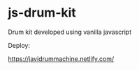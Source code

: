 # js-drum-kit

Drum kit developed using vanilla javascript

Deploy:

https://javidrummachine.netlify.com/
